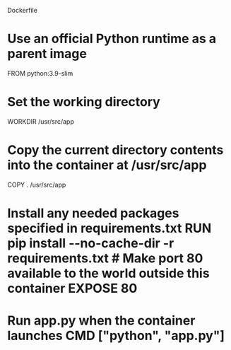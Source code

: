  Dockerfile
# Use an official Python runtime as a parent image 
FROM python:3.9-slim 
# Set the working directory 
WORKDIR /usr/src/app 
# Copy the current directory contents into the container at /usr/src/app 
COPY . /usr/src/app

# Install any needed packages specified in requirements.txt RUN pip install --no-cache-dir -r requirements.txt # Make port 80 available to the world outside this container EXPOSE 80 

# Run app.py when the container launches CMD ["python", "app.py"] 




